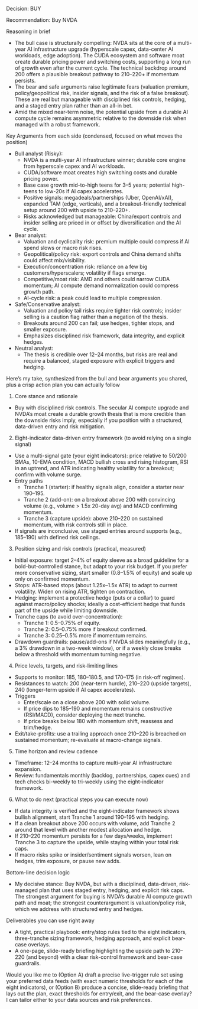 Decision: BUY

Recommendation: Buy NVDA

Reasoning in brief
- The bull case is structurally compelling: NVDA sits at the core of a multi-year AI infrastructure upgrade (hyperscale capex, data-center AI workloads, edge adoption). The CUDA ecosystem and software moat create durable pricing power and switching costs, supporting a long run of growth even after the current cycle. The technical backdrop around 200 offers a plausible breakout pathway to 210–220+ if momentum persists.
- The bear and safe arguments raise legitimate fears (valuation premium, policy/geopolitical risk, insider signals, and the risk of a false breakout). These are real but manageable with disciplined risk controls, hedging, and a staged entry plan rather than an all-in bet.
- Amid the mixed near-term noise, the potential upside from a durable AI compute cycle remains asymmetric relative to the downside risk when managed with a robust framework.

Key Arguments from each side (condensed, focused on what moves the position)
- Bull analyst (Risky): 
  - NVDA is a multi-year AI infrastructure winner; durable core engine from hyperscale capex and AI workloads.
  - CUDA/software moat creates high switching costs and durable pricing power.
  - Base case growth mid-to-high teens for 3–5 years; potential high-teens to low-20s if AI capex accelerates.
  - Positive signals: megadeals/partnerships (Uber, OpenAI/xAI), expanded TAM (edge, verticals), and a breakout-friendly technical setup around 200 with upside to 210–220+.
  - Risks acknowledged but manageable: China/export controls and insider selling are priced in or offset by diversification and the AI cycle.
- Bear analyst: 
  - Valuation and cyclicality risk: premium multiple could compress if AI spend slows or macro risk rises.
  - Geopolitical/policy risk: export controls and China demand shifts could affect mix/visibility.
  - Execution/concentration risk: reliance on a few big customers/hyperscalers; volatility if flags emerge.
  - Competitive/moat risk: AMD and others could narrow CUDA momentum; AI compute demand normalization could compress growth path.
  - AI-cycle risk: a peak could lead to multiple compression.
- Safe/Conservative analyst: 
  - Valuation and policy tail risks require tighter risk controls; insider selling is a caution flag rather than a negation of the thesis.
  - Breakouts around 200 can fail; use hedges, tighter stops, and smaller exposure.
  - Emphasizes disciplined risk framework, data integrity, and explicit hedges.
- Neutral analyst: 
  - The thesis is credible over 12–24 months, but risks are real and require a balanced, staged exposure with explicit triggers and hedging.

Here’s my take, synthesized from the bull and bear arguments you shared, plus a crisp action plan you can actually follow

1) Core stance and rationale
- Buy with disciplined risk controls. The secular AI compute upgrade and NVDA’s moat create a durable growth thesis that is more credible than the downside risks imply, especially if you position with a structured, data-driven entry and risk mitigation.

2) Eight-indicator data-driven entry framework (to avoid relying on a single signal)
- Use a multi-signal gate (your eight indicators): price relative to 50/200 SMAs, 10-EMA condition, MACD bullish cross and rising histogram, RSI in an uptrend, and ATR indicating healthy volatility for a breakout; confirm with volume surge.
- Entry paths
  - Tranche 1 (starter): if healthy signals align, consider a starter near 190–195.
  - Tranche 2 (add-on): on a breakout above 200 with convincing volume (e.g., volume > 1.5x 20-day avg) and MACD confirming momentum.
  - Tranche 3 (capture upside): above 210–220 on sustained momentum, with risk controls still in place.
- If signals are inconclusive, use staged entries around supports (e.g., 185–190) with defined risk ceilings.

3) Position sizing and risk controls (practical, measured)
- Initial exposure: target 2–4% of equity sleeve as a broad guideline for a bold-but-controlled stance, but adapt to your risk budget. If you prefer more conservative sizing, start smaller (0.8–1.5% of equity) and scale up only on confirmed momentum.
- Stops: ATR-based stops (about 1.25x–1.5x ATR) to adapt to current volatility. Widen on rising ATR, tighten on contraction.
- Hedging: implement a protective hedge (puts or a collar) to guard against macro/policy shocks; ideally a cost-efficient hedge that funds part of the upside while limiting downside.
- Tranche caps (to avoid over-concentration):
  - Tranche 1: 0.5–0.75% of equity.
  - Tranche 2: 0.5–0.75% more if breakout confirmed.
  - Tranche 3: 0.25–0.5% more if momentum remains.
- Drawdown guardrails: pause/add-ons if NVDA slides meaningfully (e.g., a 3% drawdown in a two-week window), or if a weekly close breaks below a threshold with momentum turning negative.

4) Price levels, targets, and risk-limiting lines
- Supports to monitor: 185, 180–180.5, and 170–175 (in risk-off regimes).
- Resistances to watch: 200 (near-term hurdle), 210–220 (upside targets), 240 (longer-term upside if AI capex accelerates).
- Triggers
  - Enter/scale on a close above 200 with solid volume.
  - If price dips to 185–190 and momentum remains constructive (RSI/MACD), consider deploying the next tranche.
  - If price breaks below 180 with momentum shift, reassess and trim/hedge.
- Exit/take-profits: use a trailing approach once 210–220 is breached on sustained momentum; re-evaluate at macro-change signals.

5) Time horizon and review cadence
- Timeframe: 12–24 months to capture multi-year AI infrastructure expansion.
- Review: fundamentals monthly (backlog, partnerships, capex cues) and tech checks bi-weekly to tri-weekly using the eight-indicator framework.

6) What to do next (practical steps you can execute now)
- If data integrity is verified and the eight-indicator framework shows bullish alignment, start Tranche 1 around 190–195 with hedging.
- If a clean breakout above 200 occurs with volume, add Tranche 2 around that level with another modest allocation and hedge.
- If 210–220 momentum persists for a few days/weeks, implement Tranche 3 to capture the upside, while staying within your total risk caps.
- If macro risks spike or insider/sentiment signals worsen, lean on hedges, trim exposure, or pause new adds.

Bottom-line decision logic
- My decisive stance: Buy NVDA, but with a disciplined, data-driven, risk-managed plan that uses staged entry, hedging, and explicit risk caps. The strongest argument for buying is NVDA’s durable AI compute growth path and moat; the strongest counterargument is valuation/policy risk, which we address with structured entry and hedges.

Deliverables you can use right away
- A tight, practical playbook: entry/stop rules tied to the eight indicators, three-tranche sizing framework, hedging approach, and explicit bear-case overlays.
- A one-page, slide-ready briefing highlighting the upside path to 210–220 (and beyond) with a clear risk-control framework and bear-case guardrails.

Would you like me to (Option A) draft a precise live-trigger rule set using your preferred data feeds (with exact numeric thresholds for each of the eight indicators), or (Option B) produce a concise, slide-ready briefing that lays out the plan, exact thresholds for entry/exit, and the bear-case overlay? I can tailor either to your data sources and risk preferences.